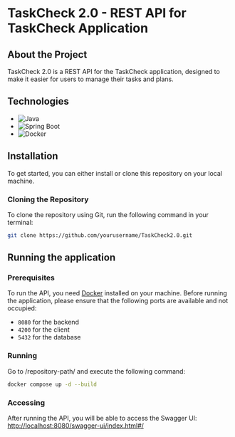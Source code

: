 # TaskCheck 2.0 - REST API for TaskCheck Application

## About the Project
TaskCheck 2.0 is a REST API for the TaskCheck application, designed to make it easier for users to manage their tasks and plans.

## Technologies
- ![Java](https://img.shields.io/badge/java-%23ED8B00.svg?style=for-the-badge&logo=openjdk&logoColor=white)
- ![Spring Boot](https://img.shields.io/badge/SpringBoot-6DB33F?style=flat-square&logo=Spring&logoColor=white)
- ![Docker](https://camo.githubusercontent.com/c9a85f6869aa992f1500dd9d4d4bdff7d405605292ca152587394c1f92552d4f/68747470733a2f2f696d672e736869656c64732e696f2f62616467652f646f636b65722d2532333064623765642e7376673f7374796c653d666f722d7468652d6261646765266c6f676f3d646f636b6572266c6f676f436f6c6f723d7768697465)

## Installation

To get started, you can either install or clone this repository on your local machine.

### Cloning the Repository
To clone the repository using Git, run the following command in your terminal:

```bash
git clone https://github.com/yourusername/TaskCheck2.0.git
```
## Running the application
### Prerequisites
To run the API, you need [Docker](https://www.docker.com/get-started/) installed on your machine.
Before running the application, please ensure that the following ports are available and not occupied:

- `8080` for the backend
- `4200` for the client
- `5432` for the database

### Running
Go to /repository-path/ and execute the following command:
```bash
docker compose up -d --build
```
### Accessing
After running the API, you will be able to access the Swagger UI:
[http://localhost:8080/swagger-ui/index.html#/](http://localhost:8080/swagger-ui/index.html#/)
